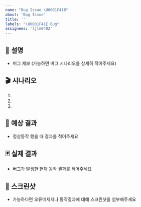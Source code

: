 ```yaml
---
name: "Bug Issue \U0001F41B"
about: 'Bug Issue'
title: ''
labels: "\U0001F41E Bug"
assignees: 'ljlm0402'
---
```


## 💁 설명

- 버그 제보 (가능하면 버그 시나리오를 상세히 적어주세요)

## 🎬 시나리오

1.
2.
3.

## 📢 예상 결과

- 정상동작 했을 때 결과를 적어주세요

## 🃏 실제 결과

- 버그가 발생한 현재 동작 결과를 적어주세요

## 📸 스크린샷

- 가능하다면 오류메세지나 동작결과에 대해 스크린샷을 첨부해주세요
